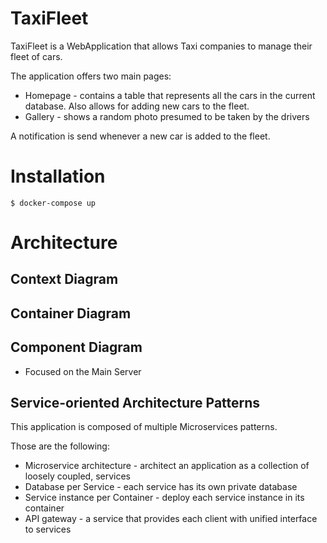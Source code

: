 # TaxiFleet

TaxiFleet is a WebApplication that allows Taxi companies to manage their fleet of cars. 

The application offers two main pages:
- Homepage - contains a table that represents all the cars in the current database. Also allows for adding new cars to the fleet.
- Gallery - shows a random photo presumed to be taken by the drivers

A notification is send whenever a new car is added to the fleet.

# Installation
```
$ docker-compose up
```

# Architecture

## Context Diagram
[](./context-diagram.png)

## Container Diagram
[](./container-diagram.png)

## Component Diagram

- Focused on the Main Server

[](./component-diagram.png)

## Service-oriented Architecture Patterns

This application is composed of multiple Microservices patterns. 

Those are the following:
- Microservice architecture - architect an application as a collection of loosely coupled, services
- Database per Service - each service has its own private database
- Service instance per Container - deploy each service instance in its container
- API gateway - a service that provides each client with unified interface to services